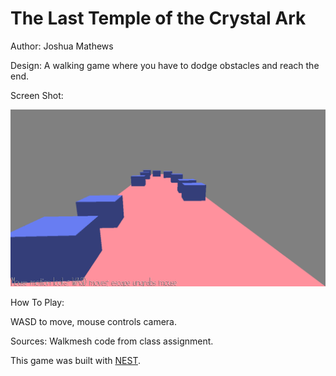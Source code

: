 # The Last Temple of the Crystal Ark

Author: Joshua Mathews

Design: A walking game where you have to dodge obstacles and reach the end.

Screen Shot:

![Screen Shot](screenshot.png)

How To Play:

WASD to move, mouse controls camera.

Sources: Walkmesh code from class assignment.

This game was built with [NEST](NEST.md).

